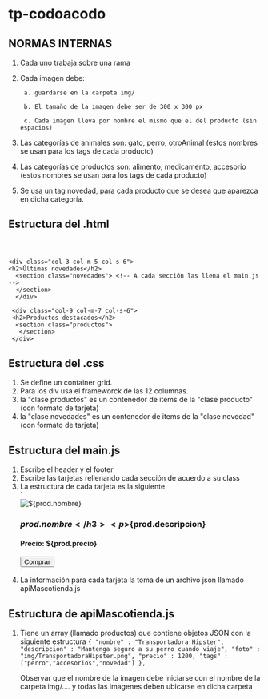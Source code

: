 # tp-codoacodo

## NORMAS INTERNAS

1. Cada uno trabaja sobre una rama
2. Cada imagen debe:
		
		a. guardarse en la carpeta img/
		
		b. El tamaño de la imagen debe ser de 300 x 300 px
		
		c. Cada imagen lleva por nombre el mismo que el del producto (sin espacios)
3. Las categorías de animales son: gato, perro, otroAnimal (estos nombres se usan para los tags de cada producto)
4. Las categorías de productos son: alimento, medicamento, accesorio (estos nombres se usan para los tags de cada producto)
5. Se usa un tag novedad, para cada producto que se desea que aparezca en dicha categoría.

## Estructura del .html
<body>
    <header></header> <!-- Lo llena el main.js -->
 <main class="container">
    <!-- Con dos div se establece el sistema de una columna angosta a la izquierda y otra más ancha a la derecha -->
     
    <div class="col-3 col-m-5 col-s-6">
    <h2>Últimas novedades</h2>
      <section class="novedades"> <!-- A cada sección las llena el main.js -->
      </section>
      </div>
      
     <div class="col-9 col-m-7 col-s-6">  
     <h2>Productos destacados</h2>
      <section class="productos">
       </section>
     </div>     
 </main>
    <footer></footer> <!-- Lo llena el main.js -->
</body>

## Estructura del .css
1. Se define un container grid.
2. Para los div usa el frameworck de las 12 columnas.
3. la "clase productos" es un contenedor de items de la "clase producto" (con formato de tarjeta)
4. la "clase novedades" es un contenedor de items de la "clase novedad" (con formato de tarjeta)

## Estructura del main.js
1. Escribe el header y el footer
2. Escribe las tarjetas rellenando cada sección de acuerdo a su class
3. La estructura de cada tarjeta es la siguiente		
		`<article class="producto"> <!-- ó <article class="novedad"> -->
			<img src="${prod.foto}" alt="${prod.nombre}">
         <h3>${prod.nombre}</h3>
         <p>${prod.descripcion}</p>
         <h4>Precio: ${prod.precio}</h4>
         <button>Comprar</button>
      </article>`
4. La información para cada tarjeta la toma de un archivo json llamado apiMascotienda.js

## Estructura de apiMascotienda.js
1. Tiene un array (llamado productos) que contiene objetos JSON con la siguiente estructura
		`{
		"nombre" : "Transportadora Hipster",
		"descripcion" : "Mantenga seguro a su perro cuando viaje",
		"foto" : "img/TransportadoraHipster.png",
		"precio" : 1200,
		"tags" : ["perro","accesorios","novedad"]
	},`
	
	Observar que el nombre de la imagen debe iniciarse con el nombre de la carpeta img/.... y todas las imagenes deben ubicarse en dicha carpeta
